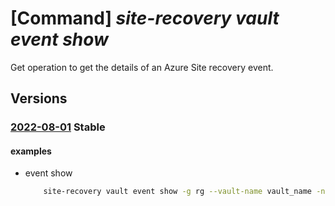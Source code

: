 # [Command] _site-recovery vault event show_

Get operation to get the details of an Azure Site recovery event.

## Versions

### [2022-08-01](/Resources/mgmt-plane/L3N1YnNjcmlwdGlvbnMve30vcmVzb3VyY2Vncm91cHMve30vcHJvdmlkZXJzL21pY3Jvc29mdC5yZWNvdmVyeXNlcnZpY2VzL3ZhdWx0cy97fS9yZXBsaWNhdGlvbmV2ZW50cy97fQ==/2022-08-01.xml) **Stable**

<!-- mgmt-plane /subscriptions/{}/resourcegroups/{}/providers/microsoft.recoveryservices/vaults/{}/replicationevents/{} 2022-08-01 -->

#### examples

- event show
    ```bash
        site-recovery vault event show -g rg --vault-name vault_name -n event_name
    ```
